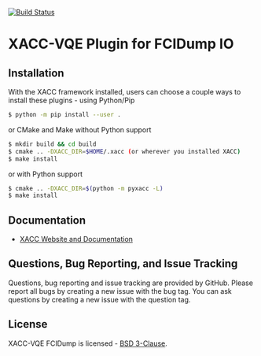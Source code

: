 [![Build Status](http://ci.eclipse.org/xacc/buildStatus/icon?job=xacc-vqe-fcidump-ci)](http://ci.eclipse.org/xacc/job/xacc-vqe-fcidump-ci/)

# XACC-VQE Plugin for FCIDump IO

Installation
------------
With the XACC framework installed, users can choose a couple ways to install these plugins - using Python/Pip
```bash
$ python -m pip install --user .
```
or CMake and Make without Python support
```bash
$ mkdir build && cd build
$ cmake .. -DXACC_DIR=$HOME/.xacc (or wherever you installed XACC)
$ make install 
```
or with Python support
```bash
$ cmake .. -DXACC_DIR=$(python -m pyxacc -L)
$ make install
```

Documentation
-------------

* [XACC Website and Documentation ](https://xacc.readthedocs.io)

Questions, Bug Reporting, and Issue Tracking
--------------------------------------------

Questions, bug reporting and issue tracking are provided by GitHub. Please
report all bugs by creating a new issue with the bug tag. You can ask
questions by creating a new issue with the question tag.

License
-------

XACC-VQE FCIDump is licensed - [BSD 3-Clause](LICENSE).
